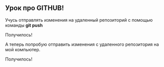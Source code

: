 ## Урок про GITHUB!

Учусь отправлять изменения на удаленный репозиторий с помощью команды **git push**

Получилось!

А теперь попробую отправить изменения с удаленного репозитория на мой компьютер.


Получилось!
